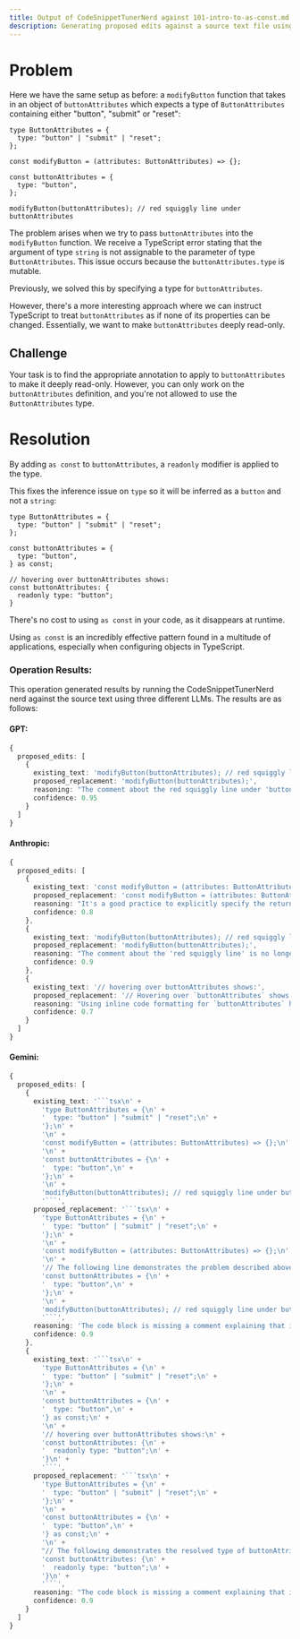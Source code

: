 ```yaml
---
title: Output of CodeSnippetTunerNerd against 101-intro-to-as-const.md
description: Generating proposed edits against a source text file using the CodeSnippetTunerNerd nerd. The source text is included, followed by edits generated by the same nerd against three different LLMs.
---
```


# Problem
Here we have the same setup as before: a `modifyButton` function that takes in an object of `buttonAttributes` which expects a type of `ButtonAttributes` containing either "button", "submit" or "reset":

```tsx
type ButtonAttributes = {
  type: "button" | "submit" | "reset";
};

const modifyButton = (attributes: ButtonAttributes) => {};

const buttonAttributes = {
  type: "button",
};

modifyButton(buttonAttributes); // red squiggly line under buttonAttributes
```

The problem arises when we try to pass `buttonAttributes` into the `modifyButton` function. We receive a TypeScript error stating that the argument of type `string` is not assignable to the parameter of type `ButtonAttributes`. This issue occurs because the `buttonAttributes.type` is mutable. 

Previously, we solved this by specifying a type for `buttonAttributes`. 

However, there's a more interesting approach where we can instruct TypeScript to treat `buttonAttributes` as if none of its properties can be changed. Essentially, we want to make `buttonAttributes` deeply read-only.

## Challenge

Your task is to find the appropriate annotation to apply to `buttonAttributes` to make it deeply read-only. However, you can only work on the `buttonAttributes` definition, and you're not allowed to use the `ButtonAttributes` type.

# Resolution
By adding `as const` to `buttonAttributes`, a `readonly` modifier is applied to the type. 

This fixes the inference issue on `type` so it will be inferred as a `button` and not a `string`:

```tsx
type ButtonAttributes = {
  type: "button" | "submit" | "reset";
};

const buttonAttributes = {
  type: "button",
} as const;

// hovering over buttonAttributes shows:
const buttonAttributes: {
  readonly type: "button";
}
```

There's no cost to using `as const` in your code, as it disappears at runtime.

Using `as const` is an incredibly effective pattern found in a multitude of applications, especially when configuring objects in TypeScript.

### Operation Results:
This operation generated results by running the CodeSnippetTunerNerd nerd against the source text using three different LLMs. The results are as follows:

#### GPT:
```typescript
{
  proposed_edits: [
    {
      existing_text: 'modifyButton(buttonAttributes); // red squiggly line under buttonAttributes',
      proposed_replacement: 'modifyButton(buttonAttributes);',
      reasoning: "The comment about the red squiggly line under 'buttonAttributes' is misleading in the context of the provided solution. Since the solution involves using 'as const' to fix the type inference issue, the comment about the error should be removed to avoid confusion.",
      confidence: 0.95
    }
  ]
}
```

#### Anthropic:
```typescript
{
  proposed_edits: [
    {
      existing_text: 'const modifyButton = (attributes: ButtonAttributes) => {};',
      proposed_replacement: 'const modifyButton = (attributes: ButtonAttributes): void => {};',
      reasoning: "It's a good practice to explicitly specify the return type of a function, even if it doesn't return anything. In this case, adding `: void` makes it clear that the function doesn't return a value.",
      confidence: 0.8
    },
    {
      existing_text: 'modifyButton(buttonAttributes); // red squiggly line under buttonAttributes',
      proposed_replacement: 'modifyButton(buttonAttributes);',
      reasoning: "The comment about the 'red squiggly line' is no longer relevant after applying the `as const` fix. It can be removed to avoid confusion.",
      confidence: 0.9
    },
    {
      existing_text: '// hovering over buttonAttributes shows:',
      proposed_replacement: '// Hovering over `buttonAttributes` shows:',
      reasoning: "Using inline code formatting for `buttonAttributes` helps it stand out and makes it clear it's referring to the code symbol. Capitalizing the comment also improves readability.",
      confidence: 0.7
    }
  ]
}
```

#### Gemini:
```typescript
{
  proposed_edits: [
    {
      existing_text: '```tsx\n' +
        'type ButtonAttributes = {\n' +
        '  type: "button" | "submit" | "reset";\n' +
        '};\n' +
        '\n' +
        'const modifyButton = (attributes: ButtonAttributes) => {};\n' +
        '\n' +
        'const buttonAttributes = {\n' +
        '  type: "button",\n' +
        '};\n' +
        '\n' +
        'modifyButton(buttonAttributes); // red squiggly line under buttonAttributes\n' +
        '```',
      proposed_replacement: '```tsx\n' +
        'type ButtonAttributes = {\n' +
        '  type: "button" | "submit" | "reset";\n' +
        '};\n' +
        '\n' +
        'const modifyButton = (attributes: ButtonAttributes) => {};\n' +
        '\n' +
        '// The following line demonstrates the problem described above\n' +
        'const buttonAttributes = {\n' +
        '  type: "button",\n' +
        '};\n' +
        '\n' +
        'modifyButton(buttonAttributes); // red squiggly line under buttonAttributes\n' +
        '```',
      reasoning: 'The code block is missing a comment explaining that it is demonstrating the problem described in the text.',
      confidence: 0.9
    },
    {
      existing_text: '```tsx\n' +
        'type ButtonAttributes = {\n' +
        '  type: "button" | "submit" | "reset";\n' +
        '};\n' +
        '\n' +
        'const buttonAttributes = {\n' +
        '  type: "button",\n' +
        '} as const;\n' +
        '\n' +
        '// hovering over buttonAttributes shows:\n' +
        'const buttonAttributes: {\n' +
        '  readonly type: "button";\n' +
        '}\n' +
        '```',
      proposed_replacement: '```tsx\n' +
        'type ButtonAttributes = {\n' +
        '  type: "button" | "submit" | "reset";\n' +
        '};\n' +
        '\n' +
        'const buttonAttributes = {\n' +
        '  type: "button",\n' +
        '} as const;\n' +
        '\n' +
        "// The following demonstrates the resolved type of buttonAttributes after applying 'as const'\n" +
        'const buttonAttributes: {\n' +
        '  readonly type: "button";\n' +
        '}\n' +
        '```',
      reasoning: "The code block is missing a comment explaining that it is demonstrating the resolved type of buttonAttributes after applying 'as const'",
      confidence: 0.9
    }
  ]
}
```